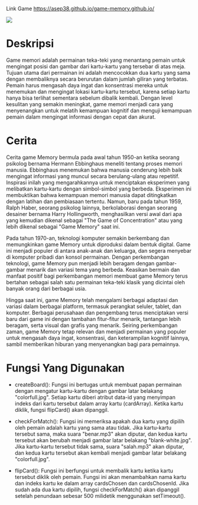 Link Game 
https://asep38.github.io/game-memory.github.io/

<img src="https://user-images.githubusercontent.com/112145050/255480055-9a1692ba-3493-4206-b82d-df44b1218091.png" />

# Deskripsi
Game memori adalah permainan teka-teki yang menantang pemain untuk mengingat posisi dan gambar dari kartu-kartu yang tersebar di atas meja. Tujuan utama dari permainan ini adalah mencocokkan dua kartu yang sama dengan membaliknya secara berurutan dalam jumlah giliran yang terbatas. Pemain harus mengasah daya ingat dan konsentrasi mereka untuk menemukan dan mengingat lokasi kartu-kartu tersebut, karena setiap kartu hanya bisa terlihat sementara sebelum dibalik kembali. Dengan level kesulitan yang semakin meningkat, game memori menjadi cara yang menyenangkan untuk melatih kemampuan kognitif dan menguji kemampuan pemain dalam mengingat informasi dengan cepat dan akurat.

# Cerita
Cerita game Memory bermula pada awal tahun 1950-an ketika seorang psikolog bernama Hermann Ebbinghaus meneliti tentang proses memori manusia. Ebbinghaus menemukan bahwa manusia cenderung lebih baik mengingat informasi yang muncul secara berulang-ulang atau repetitif. Inspirasi inilah yang mengarahkannya untuk menciptakan eksperimen yang melibatkan kartu-kartu dengan simbol-simbol yang berbeda. Eksperimen ini membuktikan bahwa kemampuan memori manusia dapat ditingkatkan dengan latihan dan pembiasaan tertentu. Namun, baru pada tahun 1959, Ralph Haber, seorang psikolog lainnya, berkolaborasi dengan seorang desainer bernama Harry Hollingworth, menghasilkan versi awal dari apa yang kemudian dikenal sebagai "The Game of Concentration" atau yang lebih dikenal sebagai "Game Memory" saat ini.

Pada tahun 1970-an, teknologi komputer semakin berkembang dan memungkinkan game Memory untuk diproduksi dalam bentuk digital. Game ini menjadi populer di antara anak-anak dan keluarga, dan segera menyebar di komputer pribadi dan konsol permainan. Dengan perkembangan teknologi, game Memory pun menjadi lebih beragam dengan gambar-gambar menarik dan variasi tema yang berbeda. Keasikan bermain dan manfaat positif bagi perkembangan memori membuat game Memory terus bertahan sebagai salah satu permainan teka-teki klasik yang dicintai oleh banyak orang dari berbagai usia.

Hingga saat ini, game Memory telah mengalami berbagai adaptasi dan variasi dalam berbagai platform, termasuk perangkat seluler, tablet, dan komputer. Berbagai perusahaan dan pengembang terus menciptakan versi baru dari game ini dengan tambahan fitur-fitur menarik, tantangan lebih beragam, serta visual dan grafis yang menarik. Seiring perkembangan zaman, game Memory tetap relevan dan menjadi permainan yang populer untuk mengasah daya ingat, konsentrasi, dan keterampilan kognitif lainnya, sambil memberikan hiburan yang menyenangkan bagi para pemainnya.

# Fungsi Yang Digunakan
- createBoard(): Fungsi ini bertugas untuk membuat papan permainan dengan mengatur kartu-kartu dengan gambar latar belakang "colorfull.jpg". Setiap kartu diberi atribut data-id yang menyimpan indeks dari kartu tersebut dalam array kartu (cardArray). Ketika kartu diklik, fungsi flipCard() akan dipanggil.

- checkForMatch(): Fungsi ini memeriksa apakah dua kartu yang dipilih oleh pemain adalah kartu yang sama atau tidak. Jika kartu-kartu tersebut sama, maka suara "benar.mp3" akan diputar, dan kedua kartu tersebut akan berubah menjadi gambar latar belakang "blank-white.jpg". Jika kartu-kartu tersebut tidak sama, suara "salah.mp3" akan diputar, dan kedua kartu tersebut akan kembali menjadi gambar latar belakang "colorfull.jpg".

- flipCard(): Fungsi ini berfungsi untuk membalik kartu ketika kartu tersebut diklik oleh pemain. Fungsi ini akan menambahkan nama kartu dan indeks kartu ke dalam array cardsChosen dan cardsChosenId. Jika sudah ada dua kartu dipilih, fungsi checkForMatch() akan dipanggil setelah penundaan sebesar 500 milidetik menggunakan setTimeout().

